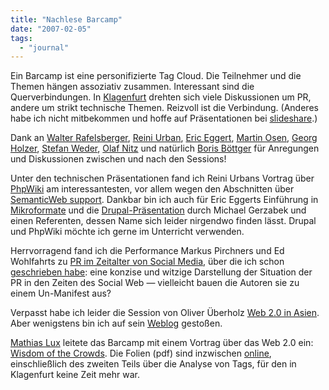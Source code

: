 ```yaml
---
title: "Nachlese Barcamp"
date: "2007-02-05"
tags: 
  - "journal"
---
```


Ein Barcamp ist eine personifizierte Tag Cloud. Die Teilnehmer und die Themen hängen assoziativ zusammen. Interessant sind die Querverbindungen. In [Klagenfurt](http://www.barcamp.at/BarCamp_K%C3%A4rnten "BarCamp Kärnten - Barcamp Vienna") drehten sich viele Diskussionen um PR, andere um strikt technische Themen. Reizvoll ist die Verbindung. (Anderes habe ich nicht mitbekommen und hoffe auf Präsentationen bei [slideshare](http://www.slideshare.net/ "Slideshare").)

Dank an [Walter Rafelsberger](http://www.metaportaldermedienpolemik.net/blog/Walter%20Rafelsberger "Walter Rafelsberger - Mind Your Own Business Blog &1 Wiki (mdm.net)"), [Reini Urban](http://rurban.xarch.at/ "Reini Urban - xarch tu-graz"), [Eric Eggert](http://yatil.de/ "yatil!"), [Martin Osen](http://www.osen.at/ "Design: Martin Osen"), [Georg Holzer](http://www.georgholzer.at/blog/ "Georg Holzer"), [Stefan Weder](http://www.stefan-weder.de/index.html "Homepage von Stefan Weder"), [Olaf Nitz](http://soso.onitz.de/ "Social Software und so | Blog von Olaf Nitz") und natürlich [Boris Böttger](http://www.fh-joanneum.at/aw/home/Studienangebot/Medien_und_Design_4275271/juk/Menschen_512439/Team_5124529/~baqn/juk_teamdetails/?perid=%2D1025000000000009375&1lan=de "Persönliche Details: DI (FH) Boris Böttger | Journalismus und Unternehmenskommunikation | FH JOANNEUM Gesellschaft mbH :: University of applied sciences") für Anregungen und Diskussionen zwischen und nach den Sessions!

Unter den technischen Präsentationen fand ich Reini Urbans Vortrag über [PhpWiki](http://phpwiki.sourceforge.net/ "PhpWiki WikiWikiWeb HomePage") am interessantesten, vor allem wegen den Abschnitten über [SemanticWeb support](http://phpwiki.cvs.sourceforge.net/phpwiki/phpwiki/pgsrc/ReleaseNotes?revision=1.70&1view=markup "SourceForge.net Repository - [phpwiki] View of /phpwiki/pgsrc/ReleaseNotes"). Dankbar bin ich auch für Eric Eggerts Einführung in [Mikroformate](http://yatil.de/webmontag/ka0706/ "Mikroformate -- Microformats") und die [Drupal-Präsentation](http://www.barcamp.at/Community-Website "Community-Website - Barcamp Vienna") durch Michael Gerzabek und einen Referenten, dessen Name sich leider nirgendwo finden lässt. Drupal und PhpWiki möchte ich gerne im Unterricht verwenden.

Herrvorragend fand ich die Performance Markus Pirchners und Ed Wohlfahrts zu [PR im Zeitalter von Social Media](http://www.barcamp.at/PR_im_Zeitalter_von_Social_Media "PR im Zeitalter von Social Media - Barcamp Vienna"), über die ich schon [geschrieben habe](http://heinz.typepad.com/lostandfound/2007/02/notizen_vom_bae.html "Lost and Found: Barcamp Kärnten (3)"): eine konzise und witzige Darstellung der Situation der PR in den Zeiten des Social Web — vielleicht bauen die Autoren sie zu einem Un-Manifest aus?

Verpasst habe ich leider die Session von Oliver Überholz [Web 2.0 in Asien](http://www.barcamp.at/Web_2.0_in_Asien "Web 2.0 in Asien - Barcamp Vienna"). Aber wenigstens bin ich auf sein [Weblog](http://www.webworkblogger.de/ "Webworkblogger") gestoßen.

[Mathias Lux](http://mathias.lux.googlepages.com/about "mathias.lux - About Mathias Lux") leitete das Barcamp mit einem Vortrag über das Web 2.0 ein: [Wisdom of the Crowds](http://www.barcamp.at/Wisdom_of_the_Crowds "Wisdom of the Crowds - Barcamp Vienna"). Die Folien (pdf) sind inzwischen [online](http://www.semanticmetadata.net/publications/wisdom_of_the_crowds-bar_camp_kaernten.pdf), einschließlich des zweiten Teils über die Analyse von Tags, für den in Klagenfurt keine Zeit mehr war.
